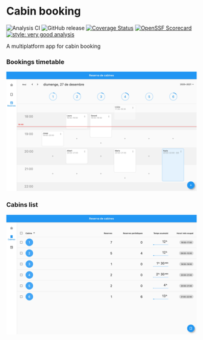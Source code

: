 # Cabin booking

![Analysis CI](https://github.com/albertms10/cabin_booking/workflows/Analysis%20CI/badge.svg)
![GitHub release](https://img.shields.io/github/v/release/albertms10/cabin_booking?include_prereleases&sort=semver)
[![Coverage Status](https://coveralls.io/repos/github/albertms10/cabin_booking/badge.svg?branch=main)](https://coveralls.io/github/albertms10/cabin_booking?branch=main)
[![OpenSSF Scorecard](https://api.securityscorecards.dev/projects/github.com/albertms10/cabin_booking/badge)](https://api.securityscorecards.dev/projects/github.com/albertms10/cabin_booking)
[![style: very good analysis](https://img.shields.io/badge/style-very_good_analysis-B22C89.svg)](https://pub.dev/packages/very_good_analysis)

A multiplatform app for cabin booking

### Bookings timetable

![Bookings page](docs/screenshots/v0.4/bookings.jpg)

### Cabins list

![Cabins page](docs/screenshots/v0.4/cabins.jpg)
